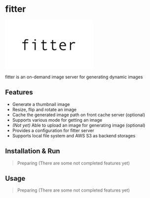 # fitter

![logo](image/logo.png)

fitter is an on-demand image server for generating dynamic images

## Features

- Generate a thumbnail image
- Resize, flip and rotate an image
- Cache the generated image path on front cache server (optional)
- Supports various mode for getting an image
- *(Not yet)* Able to upload an image for generating image (optional)
- Provides a configuration for fitter server
- Supports local file system and AWS S3 as backend storages

## Installation & Run

> Preparing (There are some not completed features yet)

## Usage

> Preparing (There are some not completed features yet)